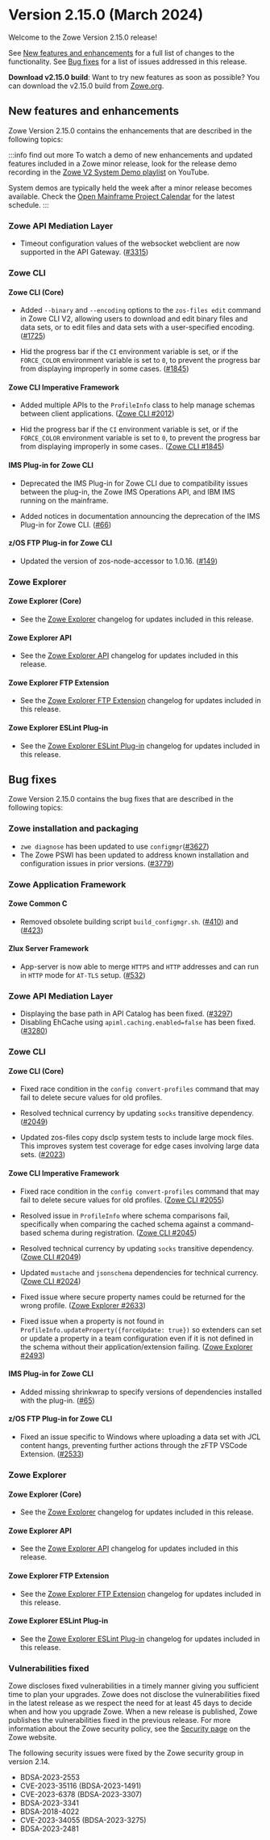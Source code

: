 # Version 2.15.0 (March 2024)

Welcome to the Zowe Version 2.15.0 release!

See [New features and enhancements](#new-features-and-enhancements) for a full list of changes to the functionality. See [Bug fixes](#bug-fixes) for a list of issues addressed in this release.

**Download v2.15.0 build**: Want to try new features as soon as possible? You can download the v2.15.0 build from [Zowe.org](https://www.zowe.org/download.html).

## New features and enhancements

Zowe Version 2.15.0 contains the enhancements that are described in the following topics:

:::info find out more
To watch a demo of new enhancements and updated features included in a Zowe minor release, look for the release demo recording in the [Zowe V2 System Demo playlist](https://www.youtube.com/playlist?list=PL8REpLGaY9QGjSTAqZaWxLG_g-jW1qGmo) on YouTube.

System demos are typically held the week after a minor release becomes available. Check the [Open Mainframe Project Calendar](https://zoom-lfx.platform.linuxfoundation.org/meetings/zowe) for the latest schedule.
:::

### Zowe API Mediation Layer

- Timeout configuration values of the websocket webclient are now supported in the API Gateway. ([#3315](https://github.com/zowe/api-layer/issues/3315))

### Zowe CLI

#### Zowe CLI (Core)

- Added `--binary` and `--encoding` options to the `zos-files edit` command in Zowe CLI V2, allowing users to download and edit binary files and data sets, or to edit files and data sets with a user-specified encoding. ([#1725](https://github.com/zowe/zowe-cli/issues/1725))

- Hid the progress bar if the `CI` environment variable is set, or if the `FORCE_COLOR` environment variable is set to `0`, to prevent the progress bar from displaying improperly in some cases. ([#1845](https://github.com/zowe/zowe-cli/issues/1845))

#### Zowe CLI Imperative Framework

- Added multiple APIs to the `ProfileInfo` class to help manage schemas between client applications. ([Zowe CLI #2012](https://github.com/zowe/zowe-cli/issues/2012))

- Hid the progress bar if the `CI` environment variable is set, or if the `FORCE_COLOR` environment variable is set to `0`, to prevent the progress bar from displaying improperly in some cases.. ([Zowe CLI #1845](https://github.com/zowe/zowe-cli/issues/1845))

#### IMS Plug-in for Zowe CLI

- Deprecated the IMS Plug-in for Zowe CLI due to compatibility issues between the plug-in, the Zowe IMS Operations API, and IBM IMS running on the mainframe.

- Added notices in documentation announcing the deprecation of the IMS Plug-in for Zowe CLI. ([#66](https://github.com/zowe/zowe-cli-ims-plugin/pull/66))

#### z/OS FTP Plug-in for Zowe CLI

- Updated the version of zos-node-accessor to 1.0.16. ([#149](https://github.com/zowe/zowe-cli-ftp-plugin/pull/149))

### Zowe Explorer

#### Zowe Explorer (Core)

- See the [Zowe Explorer](https://github.com/zowe/zowe-explorer-vscode/blob/main/packages/zowe-explorer/CHANGELOG.md) changelog for updates included in this release.

#### Zowe Explorer API

- See the [Zowe Explorer API](https://github.com/zowe/zowe-explorer-vscode/blob/main/packages/zowe-explorer-api/CHANGELOG.md) changelog for updates included in this release.

#### Zowe Explorer FTP Extension

- See the [Zowe Explorer FTP Extension](https://github.com/zowe/zowe-explorer-vscode/blob/main/packages/zowe-explorer-ftp-extension/CHANGELOG.md) changelog for updates included in this release.

#### Zowe Explorer ESLint Plug-in

- See the [Zowe Explorer ESLint Plug-in](https://github.com/zowe/zowe-explorer-vscode/blob/main/packages/eslint-plugin-zowe-explorer/CHANGELOG.md) changelog for updates included in this release.

## Bug fixes

Zowe Version 2.15.0 contains the bug fixes that are described in the following topics:

### Zowe installation and packaging
- `zwe diagnose` has been updated to use `configmgr`([#3627](https://github.com/zowe/zowe-install-packaging/issues/3627))
- The Zowe PSWI has been updated to address known installation and configuration issues in prior versions. ([#3779](https://github.com/zowe/zowe-install-packaging/issues/3779))
 
### Zowe Application Framework

#### Zowe Common C
- Removed obsolete building script `build_configmgr.sh`. ([#410](https://github.com/zowe/zowe-common-c/issues/410)) and ([#423](https://github.com/zowe/zowe-common-c/pull/423))

#### Zlux Server Framework
- App-server is now able to merge `HTTPS` and `HTTP` addresses and can run in `HTTP` mode for `AT-TLS` setup. ([#532](https://github.com/zowe/zlux-server-framework/pull/532))

### Zowe API Mediation Layer

 - Displaying the base path in API Catalog has been fixed. ([#3297](https://github.com/zowe/api-layer/issues/3297))
- Disabling EhCache using `apiml.caching.enabled=false` has been fixed. ([#3280](https://github.com/zowe/api-layer/issues/3280))

### Zowe CLI

#### Zowe CLI (Core)

- Fixed race condition in the `config convert-profiles` command that may fail to delete secure values for old profiles.

- Resolved technical currency by updating `socks` transitive dependency. ([#2049](https://github.com/zowe/zowe-cli/pull/2049))

- Updated zos-files copy dsclp system tests to include large mock files. This improves system test coverage for edge cases involving large data sets. ([#2023](https://github.com/zowe/zowe-cli/pull/2023))

#### Zowe CLI Imperative Framework

- Fixed race condition in the `config convert-profiles` command that may fail to delete secure values for old profiles. ([Zowe CLI #2055](https://github.com/zowe/zowe-cli/pull/2055))

- Resolved issue in `ProfileInfo` where schema comparisons fail, specifically when comparing the cached schema against a command-based schema during registration. ([Zowe CLI #2045](https://github.com/zowe/zowe-cli/pull/2045))

- Resolved technical currency by updating `socks` transitive dependency. ([Zowe CLI #2049](https://github.com/zowe/zowe-cli/pull/2049))

- Updated `mustache` and `jsonschema` dependencies for technical currency. ([Zowe CLI #2024](https://github.com/zowe/zowe-cli/pull/2024))

- Fixed issue where secure property names could be returned for the wrong profile. ([Zowe Explorer #2633](https://github.com/zowe/zowe-explorer-vscode/issues/2633))

- Fixed issue when a property is not found in `ProfileInfo.updateProperty({forceUpdate: true})` so extenders can set or update a property in a team configuration even if it is not defined in the schema without their application/extension failing. ([Zowe Explorer #2493](https://github.com/zowe/zowe-explorer-vscode/issues/2493))

#### IMS Plug-in for Zowe CLI

- Added missing shrinkwrap to specify versions of dependencies installed with the plug-in. ([#65](https://github.com/zowe/zowe-cli-ims-plugin/pull/65))

#### z/OS FTP Plug-in for Zowe CLI

- Fixed an issue specific to Windows where uploading a data set with JCL content hangs, preventing further actions through the zFTP VSCode Extension. ([#2533](https://github.com/zowe/zowe-explorer-vscode/issues/2533))

### Zowe Explorer

#### Zowe Explorer (Core)

- See the [Zowe Explorer](https://github.com/zowe/zowe-explorer-vscode/blob/main/packages/zowe-explorer/CHANGELOG.md) changelog for updates included in this release.

#### Zowe Explorer API

- See the [Zowe Explorer API](https://github.com/zowe/zowe-explorer-vscode/blob/main/packages/zowe-explorer-api/CHANGELOG.md) changelog for updates included in this release.

#### Zowe Explorer FTP Extension

- See the [Zowe Explorer FTP Extension](https://github.com/zowe/zowe-explorer-vscode/blob/main/packages/zowe-explorer-ftp-extension/CHANGELOG.md) changelog for updates included in this release.

#### Zowe Explorer ESLint Plug-in

- See the [Zowe Explorer ESLint Plug-in](https://github.com/zowe/zowe-explorer-vscode/blob/main/packages/eslint-plugin-zowe-explorer/CHANGELOG.md) changelog for updates included in this release.

### Vulnerabilities fixed

Zowe discloses fixed vulnerabilities in a timely manner giving you sufficient time to plan your upgrades. Zowe does not disclose the vulnerabilities fixed in the latest release as we respect the need for at least 45 days to decide when and how you upgrade Zowe. When a new release is published, Zowe publishes the vulnerabilities fixed in the previous release. For more information about the Zowe security policy, see the [Security page](https://www.zowe.org/security.html) on the Zowe website.

The following security issues were fixed by the Zowe security group in version 2.14.

- BDSA-2023-2553
- CVE-2023-35116 (BDSA-2023-1491)
- CVE-2023-6378 (BDSA-2023-3307)
- BDSA-2023-3341
- BDSA-2018-4022
- CVE-2023-34055 (BDSA-2023-3275)
- BDSA-2023-2481